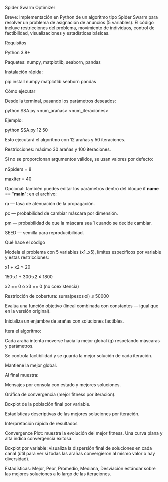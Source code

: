 Spider Swarm Optimizer

Breve:
Implementación en Python de un algoritmo tipo Spider Swarm para resolver un problema de asignación de anuncios (5 variables). El código incluye restricciones del problema, movimiento de individuos, control de factibilidad, visualizaciones y estadísticas básicas.

Requisitos

Python 3.8+

Paquetes: numpy, matplotlib, seaborn, pandas

Instalación rápida:

pip install numpy matplotlib seaborn pandas

Cómo ejecutar

Desde la terminal, pasando los parámetros deseados:

python SSA.py <num_arañas> <num_iteraciones>


Ejemplo:

python SSA.py 12 50


Esto ejecutará el algoritmo con 12 arañas y 50 iteraciones.

Restricciones: máximo 30 arañas y 100 iteraciones.

Si no se proporcionan argumentos válidos, se usan valores por defecto:

nSpiders = 8

maxIter = 40

Opcional: también puedes editar los parámetros dentro del bloque if __name__ == "__main__": en el archivo:

ra — tasa de atenuación de la propagación.

pc — probabilidad de cambiar máscara por dimensión.

pm — probabilidad de que la máscara sea 1 cuando se decide cambiar.

SEED — semilla para reproducibilidad.

Qué hace el código

Modela el problema con 5 variables (x1..x5), límites específicos por variable y estas restricciones:

x1 + x2 ≤ 20

150·x1 + 300·x2 ≤ 1800

x2 == 0 o x3 == 0 (no coexistencia)

Restricción de cobertura: suma(pesos·xi) ≤ 50000

Evalúa una función objetivo (lineal combinada con constantes — igual que en la versión original).

Inicializa un enjambre de arañas con soluciones factibles.

Itera el algoritmo:

Cada araña intenta moverse hacia la mejor global (g) respetando máscaras y parámetros.

Se controla factibilidad y se guarda la mejor solución de cada iteración.

Mantiene la mejor global.

Al final muestra:

Mensajes por consola con estado y mejores soluciones.

Gráfica de convergencia (mejor fitness por iteración).

Boxplot de la población final por variable.

Estadísticas descriptivas de las mejores soluciones por iteración.

Interpretación rápida de resultados

Convergence Plot: muestra la evolución del mejor fitness. Una curva plana y alta indica convergencia exitosa.

Boxplot por variable: visualiza la dispersión final de soluciones en cada canal (útil para ver si todas las arañas convergieron al mismo valor o hay diversidad).

Estadísticas: Mejor, Peor, Promedio, Mediana, Desviación estándar sobre las mejores soluciones a lo largo de las iteraciones.
